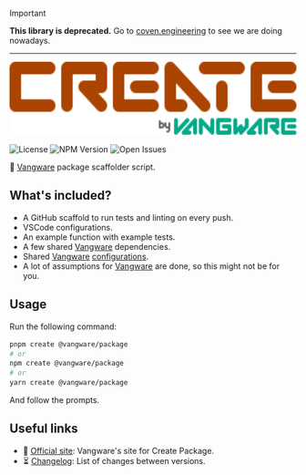 > [!IMPORTANT]
>
> **This library is deprecated.** Go to [coven.engineering](https://coven.engineering) to see we are doing nowadays.

---

<img id="logo" alt="Create Package by Vangware" src="./logo.svg" height="128" />

![License][license-badge] ![NPM Version][npm-version-badge]
![Open Issues][open-issues-badge]

🚧 [Vangware][vangware] package scaffolder script.

## What's included?

-   A GitHub scaffold to run tests and linting on every push.
-   VSCode configurations.
-   An example function with example tests.
-   A few shared [Vangware][vangware] dependencies.
-   Shared [Vangware][vangware] [configurations][vangware-configs].
-   A lot of assumptions for [Vangware][vangware] are done, so this might not be
    for you.

## Usage

Run the following command:

```bash
pnpm create @vangware/package
# or
npm create @vangware/package
# or
yarn create @vangware/package
```

And follow the prompts.

## Useful links

-   📝 [Official site][site]: Vangware's site for Create Package.
-   ⏳ [Changelog][changelog]: List of changes between versions.

<!-- Reference -->

[changelog]: https://github.com/vangware/create-package/blob/main/CHANGELOG.md
[license-badge]:
	https://img.shields.io/npm/l/@vangware/create-package.svg?style=for-the-badge&labelColor=666&color=0a8&link=https://github.com/vangware/create-package/blob/main/LICENSE
[npm-version-badge]:
	https://img.shields.io/npm/v/@vangware/create-package.svg?style=for-the-badge&labelColor=666&color=0a8&link=https://npm.im/@vangware/create-package
[open-issues-badge]:
	https://img.shields.io/github/issues/vangware/create-package.svg?style=for-the-badge&labelColor=666&color=0a8&link=https://github.com/vangware/create-package/issues
[site]: https://create-package.vangware.com
[vangware]: https://vangware.com
[vangware-configs]: https://configs.vangware.com
